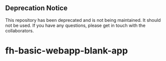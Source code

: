 ## Deprecation Notice
This repository has been deprecated and is not being maintained. It should not be used. If you have any questions, please get in touch with the collaborators.

fh-basic-webapp-blank-app
=========================
